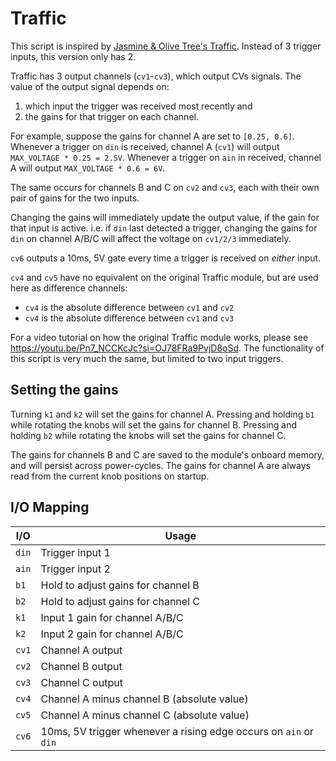 # Traffic

This script is inspired by [Jasmine & Olive Tree's Traffic](https://jasmineandolivetrees.com/products/traffic).
Instead of 3 trigger inputs, this version only has 2.

Traffic has 3 output channels (`cv1`-`cv3`), which output CVs signals. The value of the output signal depends on:
1. which input the trigger was received most recently and
2. the gains for that trigger on each channel.

For example, suppose the gains for channel A are set to `[0.25, 0.6]`. Whenever a trigger on `din` is received,
channel A (`cv1`) will output `MAX_VOLTAGE * 0.25 = 2.5V`. Whenever a trigger on `ain` in received, channel A
will output `MAX_VOLTAGE * 0.6 = 6V`.

The same occurs for channels B and C on `cv2` and `cv3`, each with their own pair of gains for the two inputs.

Changing the gains will immediately update the output value, if the gain for that input is active. i.e. if `din` last
detected a trigger, changing the gains for `din` on channel A/B/C will affect the voltage on `cv1/2/3` immediately.

`cv6` outputs a 10ms, 5V gate every time a trigger is received on _either_ input.

`cv4` and `cv5` have no equivalent on the original Traffic module, but are used here as difference channels:
- `cv4` is the absolute difference between `cv1` and `cv2`
- `cv4` is the absolute difference between `cv1` and `cv3`

For a video tutorial on how the original Traffic module works, please see
https://youtu.be/Pn7_NCCKcJc?si=OJ78FRa9PvjD8oSd. The functionality of this script is very much the same, but limited
to two input triggers.


## Setting the gains

Turning `k1` and `k2` will set the gains for channel A. Pressing and holding `b1` while rotating the knobs will set the
gains for channel B. Pressing and holding `b2` while rotating the knobs will set the gains for channel C.

The gains for channels B and C are saved to the module's onboard memory, and will persist across power-cycles.  The
gains for channel A are always read from the current knob positions on startup.


## I/O Mapping

| I/O           | Usage
|---------------|-------------------------------------------------------------------|
| `din`         | Trigger input 1                                                   |
| `ain`         | Trigger input 2                                                   |
| `b1`          | Hold to adjust gains for channel B                                |
| `b2`          | Hold to adjust gains for channel C                                |
| `k1`          | Input 1 gain for channel A/B/C                                    |
| `k2`          | Input 2 gain for channel A/B/C                                    |
| `cv1`         | Channel A output                                                  |
| `cv2`         | Channel B output                                                  |
| `cv3`         | Channel C output                                                  |
| `cv4`         | Channel A minus channel B (absolute value)                        |
| `cv5`         | Channel A minus channel C (absolute value)                        |
| `cv6`         | 10ms, 5V trigger whenever a rising edge occurs on `ain` or `din`  |
